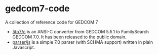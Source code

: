 # gedcom7-code
A collection of reference code for GEDCOM 7

- [5to7/c](5to7/c) is an ANSI-C converter from GEDCOM 5.5.1 to FamilySearch GEDCOM 7.0. It has been released to the public domain.
- [parser/js](5to7/c) is a simple 7.0 parser (with SCHMA support) written in plain Javascript.

